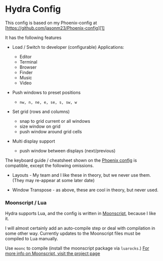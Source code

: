 # Hydra Config

This config is based on my Phoenix-config at [https://github.com/jasonm23/Phoenix-config][1]

It has the following features

- Load / Switch to developer (configurable) Applications:
  - Editor
  - Terminal
  - Browser
  - Finder
  - Music
  - Video

- Push windows to preset positions
  - `nw, n, ne, e, se, s, sw, w`

- Set grid (rows and columns)
  - snap to grid current or all windows
  - size window on grid
  - push window around grid cells

- Multi display support
  - push window between displays (next/previous)

The keyboard guide / cheatsheet shown on the [Phoenix config][1] is
compatible, except the following omissions.

- Layouts - My team and I like these in theory, but we never use them. (They may re-appear at some later date)

- Window Transpose - as above, these are cool in theory, but never used.

### Moonscript / Lua

Hydra supports Lua, and the config is written in [Moonscript][2],
because I like it.

I will almost certainly add an auto-compile step or deal with
compilation in some other way.  Currently updates to the Moonscript
files must be compiled to Lua manually.

Use `moonc` to compile (install the moonscript package via `luarocks`.)
[For more info on Moonscript, visit the project page][2]

[1]: https://github.com/jasonm23/Phoenix-config
[2]: https://github.com/leafo/moonscript/blob/master/docs/reference.md
